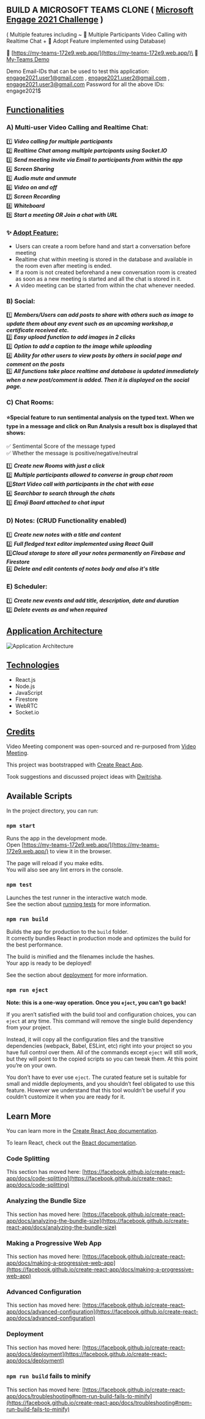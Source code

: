 ## BUILD A MICROSOFT TEAMS CLONE  ( [Microsoft Engage 2021 Challenge](https://microsoft.acehacker.com/engage2021/?mc_cid=a82d11f2ad&mc_eid=89874c26af) )
( Multiple features including ~ :star2: Multiple Participants Video Calling with Realtime Chat + :star2: Adopt Feature implemented using Database)

:link: [https://my-teams-172e9.web.app/](https://my-teams-172e9.web.app/)\
:movie_camera: [My-Teams Demo](https://youtu.be/cUu0l-ohdwU)

Demo Email-IDs that can be used to test this application: engage2021.user1@gmail.com , engage2021.user2@gmail.com , engage2021.user3@gmail.com
Password for all the above IDs: engage2021$

## <ins>Functionalities</ins> 

### A) Multi-user Video Calling and Realtime Chat:
  
 :one: ***Video calling for multiple participants***\
 :two: ***Realtime Chat among multiple partcipants using Socket.IO***\
 :three: ***Send meeting invite via Email to participants from within the app***\
 :four: ***Screen Sharing***\
 :five: ***Audio mute and unmute***\
 :six: ***Video on and off***\
 :seven: ***Screen Recording***\
 :eight: ***Whiteboard***\
 :nine: ***Start a meeting OR Join a chat with URL***
 
 ### :sparkles: <ins>Adopt Feature:</ins> 
 * Users can create a room before hand and start a conversation before meeting
 * Realtime chat within meeting is stored in the database and available in the room even after meeting is ended.
 * If a room is not created beforehand a new conversation room is created as soon as a new meeting is started and all the chat is stored in it.
 * A video meeting can be started from within the chat whenever needed.
 
### B) Social:
 
 :one: ***Members/Users can add posts to share with others such as image to update them about any event such as an upcoming workshop,a certificate received etc.***\
 :two: ***Easy upload function to add images in 2 clicks***\
 :three: ***Option to add a caption to the image while uploading***\
 :four: ***Ability for other users to view posts by others in social page and comment on the posts***\
 :five: ***All functions take place realtime and database is updated immediately when a new post/comment is added. Then it is displayed on the social page.***

### C) Chat Rooms:

#### :star:Special feature to run sentimental analysis on the typed text. When we type in a message and click on Run Analysis a result box is displayed that shows:
:white_check_mark: Sentimental Score of the message typed\
:white_check_mark: Whether the message is positive/negative/neutral

 :one: ***Create new Rooms with just a click***\
 :two: ***Multiple participants allowed to converse in group chat room***\
 :three:***Start Video call with participants in the chat with ease***\
 :four: ***Searchbar to search through the chats***\
 :five: ***Emoji Board attached to chat input***
 
 ### D) Notes: (CRUD Functionality enabled)
 
:one: ***Create new notes with a title and content***\
:two: ***Full fledged text editor implemented using React Quill***\
:three:***Cloud storage to store all your notes permanently on Firebase and Firestore***\
:four: ***Delete and edit contents of notes body and also it's title***

### E) Scheduler:
 
:one: ***Create new events and add title, description, date and duration***\
:two: ***Delete events as and when required***

## <ins>Application Architecture</ins>
 ![Application Architecture](My_Teams_Architecture.jpg)

## <ins>Technologies</ins>
- React.js
- Node.js
- JavaScript
- Firestore
- WebRTC
- Socket.io
 
## <ins>Credits</ins>
Video Meeting component was open-sourced and re-purposed from [Video Meeting](https://github.com/0x5eba/Video-Meeting).

This project was bootstrapped with [Create React App](https://github.com/facebook/create-react-app).

Took suggestions and discussed project ideas with [Dwitrisha](https://github.com/Dwitrisha).

## Available Scripts

In the project directory, you can run:

### `npm start`

Runs the app in the development mode.\
Open [https://my-teams-172e9.web.app/](https://my-teams-172e9.web.app/) to view it in the browser.

The page will reload if you make edits.\
You will also see any lint errors in the console.

### `npm test`

Launches the test runner in the interactive watch mode.\
See the section about [running tests](https://facebook.github.io/create-react-app/docs/running-tests) for more information.

### `npm run build`

Builds the app for production to the `build` folder.\
It correctly bundles React in production mode and optimizes the build for the best performance.

The build is minified and the filenames include the hashes.\
Your app is ready to be deployed!

See the section about [deployment](https://facebook.github.io/create-react-app/docs/deployment) for more information.

### `npm run eject`

**Note: this is a one-way operation. Once you `eject`, you can’t go back!**

If you aren’t satisfied with the build tool and configuration choices, you can `eject` at any time. This command will remove the single build dependency from your project.

Instead, it will copy all the configuration files and the transitive dependencies (webpack, Babel, ESLint, etc) right into your project so you have full control over them. All of the commands except `eject` will still work, but they will point to the copied scripts so you can tweak them. At this point you’re on your own.

You don’t have to ever use `eject`. The curated feature set is suitable for small and middle deployments, and you shouldn’t feel obligated to use this feature. However we understand that this tool wouldn’t be useful if you couldn’t customize it when you are ready for it.

## Learn More

You can learn more in the [Create React App documentation](https://facebook.github.io/create-react-app/docs/getting-started).

To learn React, check out the [React documentation](https://reactjs.org/).

### Code Splitting

This section has moved here: [https://facebook.github.io/create-react-app/docs/code-splitting](https://facebook.github.io/create-react-app/docs/code-splitting)

### Analyzing the Bundle Size

This section has moved here: [https://facebook.github.io/create-react-app/docs/analyzing-the-bundle-size](https://facebook.github.io/create-react-app/docs/analyzing-the-bundle-size)

### Making a Progressive Web App

This section has moved here: [https://facebook.github.io/create-react-app/docs/making-a-progressive-web-app](https://facebook.github.io/create-react-app/docs/making-a-progressive-web-app)

### Advanced Configuration

This section has moved here: [https://facebook.github.io/create-react-app/docs/advanced-configuration](https://facebook.github.io/create-react-app/docs/advanced-configuration)

### Deployment

This section has moved here: [https://facebook.github.io/create-react-app/docs/deployment](https://facebook.github.io/create-react-app/docs/deployment)

### `npm run build` fails to minify

This section has moved here: [https://facebook.github.io/create-react-app/docs/troubleshooting#npm-run-build-fails-to-minify](https://facebook.github.io/create-react-app/docs/troubleshooting#npm-run-build-fails-to-minify)

